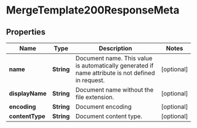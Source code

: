 

# MergeTemplate200ResponseMeta


## Properties

| Name | Type | Description | Notes |
|------------ | ------------- | ------------- | -------------|
|**name** | **String** | Document name. This value is automatically generated if name attribute is not defined in request. |  [optional] |
|**displayName** | **String** | Document name without the file extension. |  [optional] |
|**encoding** | **String** | Document encoding |  [optional] |
|**contentType** | **String** | Document content type. |  [optional] |



